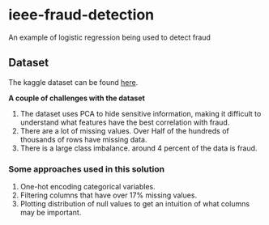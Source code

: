 # ieee-fraud-detection
An example of logistic regression being used to detect fraud

## Dataset
The kaggle dataset can be found [here](https://www.kaggle.com/c/ieee-fraud-detection/data).

**A couple of challenges with the dataset**
1. The dataset uses PCA to hide sensitive information, making it difficult to understand what features have the best correlation with fraud.
2. There are a lot of missing values. Over Half of the hundreds of thousands of rows have missing data.
3. There is a large class imbalance. around 4 percent of the data is fraud.

### Some approaches used in this solution
1. One-hot encoding  categorical variables.
2. Filtering columns that have over 17% missing values.
3. Plotting distribution of null values to get an intuition of what columns may be important.

